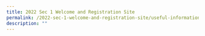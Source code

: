 ```yaml
---
title: 2022 Sec 1 Welcome and Registration Site
permalink: /2022-sec-1-welcome-and-registration-site/useful-information/permalink
description: ""
---
```

